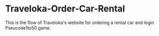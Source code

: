 # Traveloka-Order-Car-Rental
 This is the flow of Traveloka's website for ordering a rental car and login Pseucode1to50 game.
